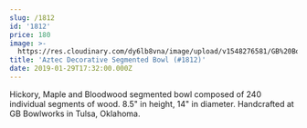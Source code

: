 ```yaml
---
slug: /1812
id: '1812'
price: 180
image: >-
  https://res.cloudinary.com/dy6lb8vna/image/upload/v1548276581/GB%20Bowlworks%20Gallery/DSC_2916a.jpg
title: 'Aztec Decorative Segmented Bowl (#1812)'
date: 2019-01-29T17:32:00.000Z
---
```

Hickory, Maple and Bloodwood segmented bowl composed of 240 individual segments of wood. 8.5" in height, 14" in diameter. Handcrafted at GB Bowlworks in Tulsa, Oklahoma.
